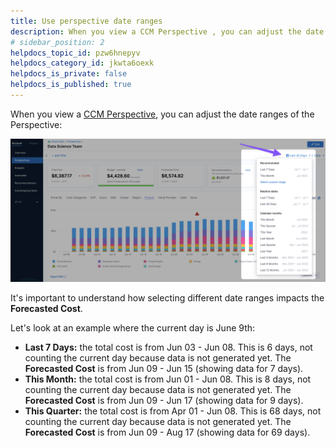 ```yaml
---
title: Use perspective date ranges
description: When you view a CCM Perspective , you can adjust the date ranges of the Perspective --  It's important to understand how selecting different date ranges impacts the Forecasted Cost. Let's look at an exa…
# sidebar_position: 2
helpdocs_topic_id: pzw6hnepyv
helpdocs_category_id: jkwta6oexk
helpdocs_is_private: false
helpdocs_is_published: true
---
```


When you view a [CCM Perspective](../1-ccm-perspectives/create-cost-perspectives.mdives.md), you can adjust the date ranges of the Perspective:

![](./static/understanding-ccm-perspective-date-ranges-00.png)

It's important to understand how selecting different date ranges impacts the **Forecasted Cost**.

Let's look at an example where the current day is June 9th:

* **Last 7 Days:** the total cost is from Jun 03 - Jun 08. This is 6 days, not counting the current day because data is not generated yet. The **Forecasted Cost** is from Jun 09 - Jun 15 (showing data for 7 days).
* **This Month:** the total cost is from Jun 01 - Jun 08. This is 8 days, not counting the current day because data is not generated yet. The **Forecasted Cost** is from Jun 09 - Jun 17 (showing data for 9 days).
* **This Quarter:** the total cost is from Apr 01 - Jun 08. This is 68 days, not counting the current day because data is not generated yet. The **Forecasted Cost** is from Jun 09 - Aug 17 (showing data for 69 days).

